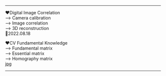 ***  
❤Digital Image Correlation  
--> Camera calibration  
--> Image correlation  
--> 3D reconstruction  
💛2022.08.18  
  
❤CV Fundamental Knowledge  
--> Fundamental matrix  
--> Essential matrix  
--> Homography matrix  
[jpg](https://simg.douban.com/view/note/l/-VFTcAzM8MVgNr3ymZBvYw/213204659/x90493679.jpg)  
***  


